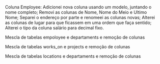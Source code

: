 Coluna Employee:
  Adicionei nova coluna usando um modelo, juntando o nome completo;
  Removi as colunas de Nome, Nome do Meio e Ultimo Nome;
  Separei o endereço por parte e renomeei as colunas novas;
  Alterei as colunas de lugar para que ficassem em uma ordem que faça sentido;
  Alterei o tipo da coluna salário para decimal fixo.

Mescla de tabelas empoloyee e departaments e remoção de colunas

Mescla de tabelas works_on e projects e remoção de colunas

Mescla de tabelas locations e departaments e remoção de colunas
